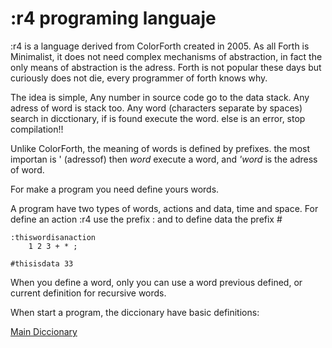 # :r4 programing languaje

:r4 is a language derived from ColorForth created in 2005.
As all Forth is Minimalist, it does not need complex mechanisms of abstraction, in fact the only means of abstraction is the adress.
Forth is not popular these days but curiously does not die, every programmer of forth knows why.

The idea is simple, 
Any number in source code go to the data stack.
Any adress of word is stack too.
Any word (characters separate by spaces) search in dicctionary,
	if is found execute the word.
	else is an error, stop compilation!!

Unlike ColorForth, the meaning of words is defined by prefixes.
the most importan is ' (adressof) then *word* execute a word, and *'word* is the adress of word.

For make a program you need define yours words.

A program have two types of words, actions and data, time and space. For define an action :r4 use the prefix : and to define data the prefix #

```
:thiswordisanaction
	1 2 3 + * ;

#thisisdata 33
```

When you define a word, only you can use a word previous defined, or current definition for recursive words.

When start a program, the diccionary have basic definitions:

[Main Diccionary](doc/main-dicc.md)

